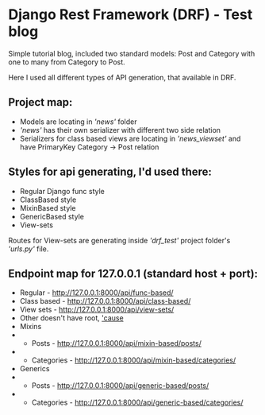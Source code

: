 # Django Rest Framework (DRF) - Test blog

Simple tutorial blog, included two standard models: Post and Category
with one to many from Category to Post.

Here I used all different types of API generation, that available in DRF.

Project map:
- 
- Models are locating in *'news'* folder
- *'news'* has their own serializer with different two side relation
- Serializers for class based views are locating in *'news_viewset'* and have PrimaryKey Category -> Post relation

Styles for api generating, I'd used there:
- 
- Regular Django func style
- ClassBased style
- MixinBased style
- GenericBased style
- View-sets

Routes for View-sets are generating inside *'drf_test'* project folder's *'urls.py'* file.

Endpoint map for 127.0.0.1 (standard host + port):
- 
- Regular - <a target="_blank" href="http://127.0.0.1:8000/api/func-based/">http://127.0.0.1:8000/api/func-based/
- Class based - <a target="_blank" href="http://127.0.0.1:8000/api/class-based/">http://127.0.0.1:8000/api/class-based/
- View sets - <a target="_blank" href="http://127.0.0.1:8000/api/view-sets/">http://127.0.0.1:8000/api/view-sets/
- Other doesn't have root, <a target="_blank" href="https://youtu.be/XvyLtlcCyNs?t=5">'cause </a>
- Mixins
- - Posts - <a target="_blank" href="http://127.0.0.1:8000/api/mixin-based/posts/">http://127.0.0.1:8000/api/mixin-based/posts/
- - Categories - <a target="_blank" href="http://127.0.0.1:8000/api/mixin-based/categories/">http://127.0.0.1:8000/api/mixin-based/categories/
- Generics
- - Posts - <a target="_blank" href="http://127.0.0.1:8000/api/generic-based/posts/">http://127.0.0.1:8000/api/generic-based/posts/
- - Categories - <a target="_blank" href="http://127.0.0.1:8000/api/generic-based/categories/">http://127.0.0.1:8000/api/generic-based/categories/
